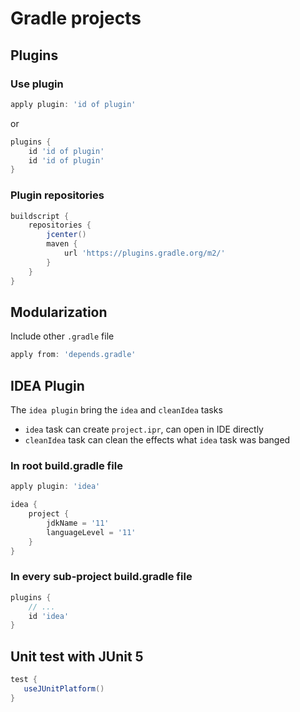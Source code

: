 # Gradle projects

## Plugins

### Use plugin

```groovy
apply plugin: 'id of plugin'
```
or
```groovy
plugins {
    id 'id of plugin'
    id 'id of plugin'
}
```

### Plugin repositories

```groovy
buildscript {
    repositories {
        jcenter()
        maven {
            url 'https://plugins.gradle.org/m2/'
        }
    }
}
```

## Modularization

Include other `.gradle` file

```groovy
apply from: 'depends.gradle'
```

## IDEA Plugin

The `idea plugin` bring the `idea` and `cleanIdea` tasks
- `idea` task can create `project.ipr`, can open in IDE directly
- `cleanIdea` task can clean the effects what `idea` task was banged

### In root build.gradle file

```groovy
apply plugin: 'idea'

idea {
    project {
        jdkName = '11'
        languageLevel = '11'
    }
}
```

### In every sub-project build.gradle file

```groovy
plugins {
    // ...
    id 'idea'
}
```

## Unit test with JUnit 5

```groovy
test {
   useJUnitPlatform()
}
```
